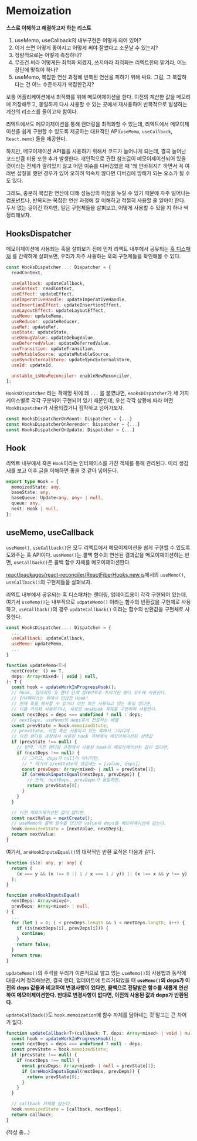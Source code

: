 # Memoization

**스스로 이해하고 해결하고자 하는 리스트**

1. useMemo, useCallback의 내부구현은 어떻게 되어 있어?
2. 이거 쓰면 어떻게 좋아지고 어떻게 써야 잘썼다고 소문날 수 있는지?
3. 정량적으로는 어떻게 측정하나?
4. 무조건 써라 어떻게든 최적화 되겠지, 쓰지마라 최적화는 리엑트한테 맡겨라, 어느 장단에 맞춰야 하나?
5. useMemo, 복잡한 연산 과정에 반복된 연산을 피하기 위해 써요. 그럼, 그 복잡하다는 건 어느 수준까지가 복잡한건지?

보통 어플리케이션에서 최적화를 위해 메모이제이션을 한다.
이전의 계산한 값을 메모리에 저장해두고, 동일하게 다시 사용할 수 있는 곳에서
재사용하여 반복적으로 발생하는 계산의 리소스를 줄이고자 함이다.

리엑트에서도 메모이제이션을 통해 랜더링을 최적화할 수 있는데, 리엑트에서
메모이제이션을 쉽게 구현할 수 있도록 제공하는 대표적인 API(`useMemo`, `useCallback`, `React.memo`)
들을 제공한다.

하지만, 메모이제이션 API들을 사용하기 위해서 코드가 늘어나게 되는데,
결국 늘어난 코드만큼 비용 또한 추가 발생한다. 개인적으로 관련 참조값이
메모이제이션되어 있을 것이라는 전제가 깔려있지 않고 어떤 이슈를 디버깅했을 때
'왜 안바뀌지?' 하면서 꼭 여러번 삽질을 했던 경우가 있어 오히려 익숙치 않다면
디버깅에 방해가 되는 요소가 될 수도 있다.

그래도, 충분히 복잡한 연산에 대해 성능상의 이점을 누릴 수 있기 때문에
자주 일어나는 컴포넌트나, 반복되는 복잡한 연산 과정에 잘 이해하고 적절히
사용할 줄 알아야 한다. 두서 없는 글이긴 하지만, 일단 구현체들을 살펴보고,
어떻게 사용할 수 있을 지 하나 씩 정리해보자.

## HooksDispatcher

메모이제이션에 사용되는 훅을 살펴보기 전에 먼저 리엑트 내부에서 공유되는
[훅 디스패처](https://github.com/facebook/react/blob/main/packages/react-reconciler/src/ReactFiberHooks.new.js#L2599)
를 간략하게 살펴보면, 우리가 자주 사용하는 훅의 구현체들을 확인해볼 수 있다.

```js
const HooksDispatcher...: Dispatcher = {
  readContext,

  useCallback: updateCallback,
  useContext: readContext,
  useEffect: updateEffect,
  useImperativeHandle: updateImperativeHandle,
  useInsertionEffect: updateInsertionEffect,
  useLayoutEffect: updateLayoutEffect,
  useMemo: updateMemo,
  useReducer: updateReducer,
  useRef: updateRef,
  useState: updateState,
  useDebugValue: updateDebugValue,
  useDeferredValue: updateDeferredValue,
  useTransition: updateTransition,
  useMutableSource: updateMutableSource,
  useSyncExternalStore: updateSyncExternalStore,
  useId: updateId,

  unstable_isNewReconciler: enableNewReconciler,
};
```

`HooksDispatcher` 라는 객체명 뒤에 왜 `...` 을 붙였냐면,
`HooksDispatcher`가 세 가지 케이스별로 각각 구분되어 구현되어
있기 때문인데, 우선 각각 상황에 따라 어떤 `HookDispatcher`가
사용되겠거니 짐작하고 넘어가보자.

```js
const HooksDispatcherOnMount: Dispatcher = {...}
const HooksDispatcherOnRerender: Dispatcher = {...}
const HooksDispatcherOnUpdate: Dispatcher = {...}
```

## Hook

리엑트 내부에서 훅은 `Hook`이라는 인터페이스를 가진 객체를 통해 관리된다.
미리 생김새를 보고 이후 글을 이해하면 좋을 것 같아 넣어둔다.

```ts
export type Hook = {
  memoizedState: any,
  baseState: any,
  baseQueue: Update<any, any> | null,
  queue: any,
  next: Hook | null,
};
```

## useMemo, useCallback

`useMemo()`, `useCallback()`은 모두 리엑트에서 메모이제이션을 쉽게
구현할 수 있도록 도와주는 훅 API이다.
`useMemo()`는 콜백 함수의 연산된 결과값을 메모이제이션하는 반면,
`useCallback()`은 콜백 함수 자체를 메모이제이션한다.

[react/packages/react-reconciler/ReactFiberHooks.new.js](https://github.com/facebook/react/blob/main/packages/react-reconciler/src/ReactFiberHooks.new.js)에서의 `useMemo()`, `useCallback()`의 구현체들을 살펴보자.

리엑트 내부에서 공유되는 훅 디스패처는 랜더링, 업데이트용이 각각
구현되어 있는데, 여기서 `useMemo()`는 내부적으로 `udpateMemo()` 이라는
함수의 반환값을 구현체로 사용하고, `useCallback()`의 경우 `updateCallback()`
이라는 함수의 반환값을 구현체로 사용한다.

```js
const HooksDispatcher...: Dispatcher = {
  ...
  useCallback: updateCallback,
  useMemo: updateMemo,
  ...
}
```

```js
function updateMemo<T>(
  nextCreate: () => T,
  deps: Array<mixed> | void | null,
): T {
  const hook = updateWorkInProgressHook();
  // hook, 업데이트 및 랜더 단계 업데이트로 츠리거된 랜더 모두에 사용된다.
  // 인터페이스는 위에서 언급한 Hook!
  // 현재 훅을 복사할 수 있거나 이전 혹은 사용되고 있는 훅이 있다면,
  // 이를 가져와 사용하거나, 새로운 newHook 객체를 구현하여 사용한다.
  const nextDeps = deps === undefined ? null : deps;
  // nextDeps, useMemo의 deps로서 전달하는 배열
  const prevState = hook.memoizedState;
  // prevState, 이전 혹은 사용되고 있는 훅에서 그러니까..
  // 이전 랜더링 과정에서 사용된 hook 객체에서 메모이제이션된 상태값
  if (prevState !== null) {
    // 만약, 이전 랜더링 과정에서 사용된 hook의 메모이제이션된 값이 있다면,
    if (nextDeps !== null) {
      // 그리고, deps가 null이 아니라면, 
      // * 여기서 prevState의 생김새는 = [value, deps];
      const prevDeps: Array<mixed> | null = prevState[1];
      if (areHookInputsEqual(nextDeps, prevDeps)) {
        // 만약, nextDeps, prevDeps가 동일하면,
        return prevState[0];
      }
    }
  }

  // 이전 메모이제이션된 값이 없다면,
  const nextValue = nextCreate();
  // useMemo의 콜백 함수를 연산한 value와 deps를 메모이제이션에 담는다.
  hook.memoizedState = [nextValue, nextDeps];
  return nextValue;
}
```

여기서, `areHookInputsEqual()`의 대략적인 반환 로직은 다음과 같다.

```ts
function is(x: any, y: any) {
  return (
    (x === y && (x !== 0 || 1 / x === 1 / y)) || (x !== x && y !== y)
  );
}

function areHookInputsEqual(
  nextDeps: Array<mixed>,
  prevDeps: Array<mixed> | null,
) {
  ...
  for (let i = 0; i < prevDeps.length && i < nextDeps.length; i++) {
    if (is(nextDeps[i], prevDeps[i])) {
      continue;
    }
    return false;
  }
  return true;
}
```

`updateMemo()`의 주석을 우리가 이론적으로 알고 있는 `useMemo()`의
사용법과 동작에 대응시켜 정리해보면, 결국 랜더, 업데이트에 트리거되었을 때
**`useMemo()`의 deps가 이전의 deps 값들과 비교하여 변경사항이 있다면,
콜백으로 전달받은 함수를 새롭게 연산하여 메모이제이션한다. 반대로 변경사항이 없다면,
이전의 사용된 값과 deps가 반환된다.**

`updateCallback()`도 `hook.memoization`에 함수 자체를 담아내는 것
말고는 큰 차이가 없다.

```ts
function updateCallback<T>(callback: T, deps: Array<mixed> | void | null): T {
  const hook = updateWorkInProgressHook();
  const nextDeps = deps === undefined ? null : deps;
  const prevState = hook.memoizedState;
  if (prevState !== null) {
    if (nextDeps !== null) {
      const prevDeps: Array<mixed> | null = prevState[1];
      if (areHookInputsEqual(nextDeps, prevDeps)) {
        return prevState[0];
      }
    }
  }

  // callback 자체를 담는다.
  hook.memoizedState = [callback, nextDeps];
  return callback;
}
```

(작성 중...)
